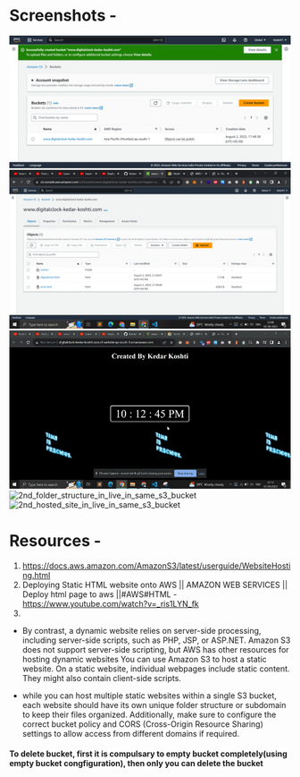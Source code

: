 # Screenshots - 

<img src="./Screenshots/ss1.png" alt="s3_bucket_instance">
<img src="./Screenshots/ss3.png" alt="s3_bucket_uploaded_elements">
<img src="./Screenshots/ss4.gif" alt="hosted_site_live">
<img src="./Screenshots/ss8.gif" alt="2nd_folder_structure_in_live_in_same_s3_bucket">
<img src="./Screenshots/ss7.gif" alt="2nd_hosted_site_in_live_in_same_s3_bucket">

# Resources - 

1. https://docs.aws.amazon.com/AmazonS3/latest/userguide/WebsiteHosting.html
2. Deploying Static HTML website onto AWS || AMAZON WEB SERVICES || Deploy html page to aws ||#AWS#HTML - https://www.youtube.com/watch?v=_ris1LYN_fk
3. 

- By contrast, a dynamic website relies on server-side processing, including server-side scripts, such as PHP, JSP, or ASP.NET. Amazon S3 does not support server-side scripting, but AWS has other resources for hosting dynamic websites You can use Amazon S3 to host a static website. On a static website, individual webpages include static content. They might also contain client-side scripts.

- while you can host multiple static websites within a single S3 bucket, each website should have its own unique folder structure or subdomain to keep their files organized. Additionally, make sure to configure the correct bucket policy and CORS (Cross-Origin Resource Sharing) settings to allow access from different domains if required.

#### To delete bucket, first it is compulsary to empty bucket completely(using empty bucket congfiguration), then only you can delete the bucket